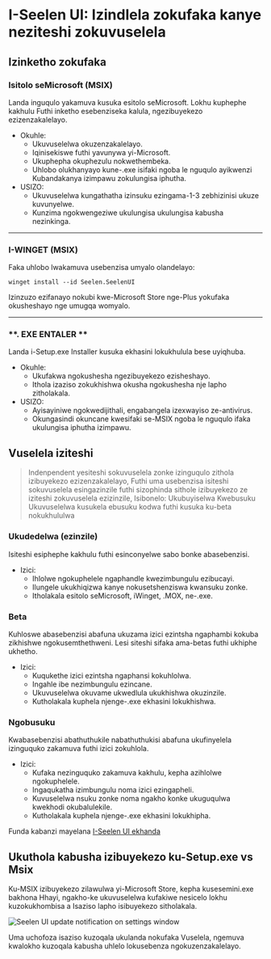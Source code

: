 # **I-Seelen UI: Izindlela zokufaka kanye neziteshi zokuvuselela**

## **Izinketho zokufaka**

### **Isitolo seMicrosoft (MSIX)**

Landa inguqulo yakamuva kusuka esitolo seMicrosoft. Lokhu kuphephe kakhulu
 Futhi inketho esebenziseka kalula, ngezibuyekezo ezizenzakalelayo.

*   Okuhle:
    *   Ukuvuselelwa okuzenzakalelayo.
    *   Iqinisekiswe futhi yavunywa yi-Microsoft.
    *   Ukuphepha okuphezulu nokwethembeka.
    *   Uhlobo olukhanyayo kune-.exe isifaki ngoba le nguqulo ayikwenzi
         Kubandakanya izimpawu zokulungisa iphutha.
*   USIZO:
    *   Ukuvuselelwa kungathatha izinsuku ezingama-1-3 zebhizinisi ukuze kuvunyelwe.
    *   Kunzima ngokwengeziwe ukulungisa ukulungisa kabusha nezinkinga.

***

### **I-WINGET (MSIX)**

Faka uhlobo lwakamuva usebenzisa umyalo olandelayo:

```pwsh
winget install --id Seelen.SeelenUI
```

Izinzuzo ezifanayo nokubi kwe-Microsoft Store nge-Plus yokufaka okusheshayo nge
 umugqa womyalo.

***

### \*\*. EXE ENTALER \*\*

Landa i-Setup.exe Installer kusuka ekhasini lokukhulula bese uyiqhuba.

*   Okuhle:
    *   Ukufakwa ngokushesha ngezibuyekezo ezisheshayo.
    *   Ithola izaziso zokukhishwa okusha ngokushesha nje lapho zitholakala.
*   USIZO:
    *   Ayisayiniwe ngokwedijithali, engabangela izexwayiso ze-antivirus.
    *   Okungasindi okuncane kwesifaki se-MSIX ngoba le nguqulo ifaka ukulungisa iphutha
         izimpawu.

## **Vuselela iziteshi**

> Indenpendent yesiteshi sokuvuselela zonke izinguqulo zithola izibuyekezo ezizenzakalelayo,
>  Futhi uma usebenzisa isiteshi sokuvuselela esingazinzile futhi sizophinda sithole izibuyekezo ze
>  iziteshi zokuvuselela ezizinzile, Isibonelo: Ukubuyiselwa Kwebusuku Ukuvuselelwa kusukela ebusuku kodwa
>  futhi kusuka ku-beta nokukhululwa

### **Ukudedelwa (ezinzile)**

Isiteshi esiphephe kakhulu futhi esinconyelwe sabo bonke abasebenzisi.

*   Izici:
    *   Ihlolwe ngokuphelele ngaphandle kwezimbungulu ezibucayi.
    *   Ilungele ukukhiqizwa kanye nokusetshenziswa kwansuku zonke.
    *   Itholakala esitolo seMicrosoft, iWinget, .MOX, ne-.exe.

### **Beta**

Kuhloswe abasebenzisi abafuna ukuzama izici ezintsha ngaphambi kokuba zikhishwe ngokusemthethweni.
 Lesi siteshi sifaka ama-betas futhi ukhiphe ukhetho.

*   Izici:
    *   Kuqukethe izici ezintsha ngaphansi kokuhlolwa.
    *   Ingahle ibe nezimbungulu ezincane.
    *   Ukuvuselelwa okuvame ukwedlula ukukhishwa okuzinzile.
    *   Kutholakala kuphela njenge-.exe ekhasini lokukhishwa.

### **Ngobusuku**

Kwabasebenzisi abathuthukile nabathuthukisi abafuna ukufinyelela izinguquko zakamuva futhi
 izici zokuhlola.

*   Izici:
    *   Kufaka nezinguquko zakamuva kakhulu, kepha azihlolwe ngokuphelele.
    *   Ingaqukatha izimbungulu noma izici ezingapheli.
    *   Kuvuselelwa nsuku zonke noma ngakho konke ukuguqulwa kwekhodi okubalulekile.
    *   Kutholakala kuphela njenge-.exe ekhasini lokukhipha.

Funda kabanzi mayelana [I-Seelen UI ekhanda](./nightly.md)

## **Ukuthola kabusha izibuyekezo ku-Setup.exe vs Msix**

Ku-MSIX izibuyekezo zilawulwa yi-Microsoft Store, kepha kusesemini.exe bakhona
 Hhayi, ngakho-ke ukuvuselelwa kufakiwe nesicelo lokhu kuzokukhombisa a
 Isaziso lapho isibuyekezo sitholakala.

![Seelen UI update notification on settings window](https://github.com/Seelen-Inc/slu-blog/blob/master/blog/seelen-ui-distribution-channels/image.png?raw=true)

Uma uchofoza isaziso kuzoqala ukulanda nokufaka
 Vuselela, ngemuva kwalokho kuzoqala kabusha uhlelo lokusebenza ngokuzenzakalelayo.

